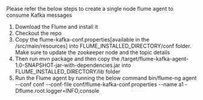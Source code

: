 Please refer the below steps to create a single node flume agent to consume Kafka messages

1. Download the Flume and install it
2. Checkout the repo
3. Copy the flume-kafka-conf.properties[available in the /src/main/resources] into FLUME_INSTALLED_DIRECTORY/conf folder. Make sure to update the zookeeper node and the topic details
4. Then run mvn package and then copy the /target/flume-kafka-agent-1.0-SNAPSHOT-jar-with-dependencies.jar into FLUME_INSTALLED_DIRECTORY/lib folder
5. Run the Flume agent by running the below command
bin/flume-ng agent --conf  conf --conf-file conf/flume-kafka-conf.properties --name a1 -Dflume.root.logger=INFO,console
